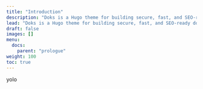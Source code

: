 ```yaml
---
title: "Introduction"
description: "Doks is a Hugo theme for building secure, fast, and SEO-ready documentation websites, which you can easily update and customize."
lead: "Doks is a Hugo theme for building secure, fast, and SEO-ready documentation websites, which you can easily update and customize."
draft: false
images: []
menu:
  docs:
    parent: "prologue"
weight: 100
toc: true
---
```


yolo
